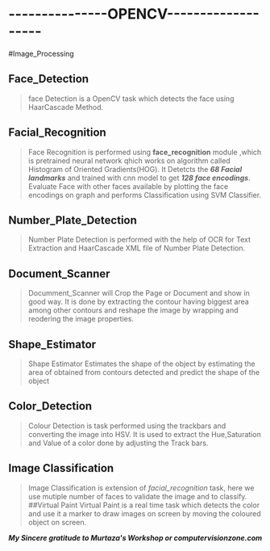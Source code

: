 # ---------------OPENCV-------------------
#Image_Processing
## Face_Detection
> face Detection is a OpenCV task which detects the face using HaarCascade Method. 
## Facial_Recognition
> Face Recognition is performed using **face_recognition** module ,which is pretrained neural network qhich works on algorithm called Histogram of Oriented Gradients(HOG).
> It Detetcts the ***68 Facial landmarks*** and trained with cnn model to get  ***128 face encodings***.
> Evaluate Face with other faces available by plotting the face encodings on graph and performs Classification using SVM Classifier.
## Number_Plate_Detection
> Number Plate Detection is performed with the help of OCR for Text Extraction and HaarCascade XML file of Number Plate Detection.
## Document_Scanner
> Documment_Scanner will Crop the Page or Document and show in good way.
> It is done by extracting the contour having biggest area among other contours and reshape the image by wrapping and reodering the image properties.
## Shape_Estimator
> Shape Estimator Estimates the shape of the object by estimating the area of obtained from contours detected and predict the shape of the object
## Color_Detection
> Colour Detection is task performed using the trackbars and converting the image into HSV.
> It is used to extract the Hue,Saturation and Value of a color done by adjusting the Track bars.
## Image Classification
> Image Classification is extension of *facial_recognition* task, here we use mutiple number of faces to validate the image and to classify.
##Virtual Paint
> Virtual Paint is a real time task which detects the color and use it a marker to draw images on screen by moving the coloured object on screen.


***My Sincere gratitude to Murtaza's Workshop or computervisionzone.com***
